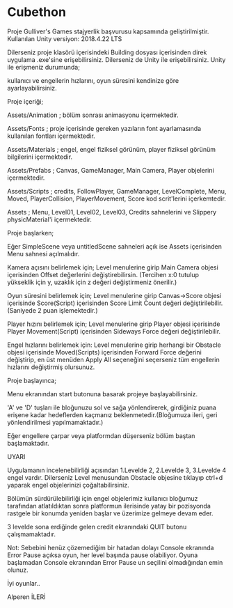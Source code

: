 # Cubethon

Proje Gulliver's Games stajyerlik başvurusu kapsamında geliştirilmiştir. Kullanılan Unity versiyon: 2018.4.22 LTS

Dilerseniz proje klasörü içerisindeki Building dosyası içerisinden direk uygulama .exe'sine erişebilirsiniz. Dilerseniz de Unity ile erişebilirsiniz. Unity ile erişmeniz durumunda;

kullanıcı ve engellerin hızlarını, oyun süresini kendinize göre ayarlayabilirsiniz.


Proje içeriği;

Assets/Animation ;  bölüm sonrası animasyonu içermektedir.

Assets/Fonts ; proje içerisinde gereken yazıların font ayarlamasında kullanılan fontları içermektedir.

Assets/Materials ; engel, engel fiziksel görünüm, player fiziksel görünüm bilgilerini içermektedir.

Assets/Prefabs ; Canvas, GameManager, Main Camera, Player objelerini içermektedir.

Assets/Scripts ; credits, FollowPlayer, GameManager, LevelComplete, Menu, Moved, PlayerCollision, PlayerMovement, Score kod scrit'lerini içerkemtedir.

Assets ; Menu, Level01, Level02, Level03, Credits sahnelerini ve Slippery physicMaterial'i içermektedir.

Proje başlarken;

Eğer SimpleScene veya untitledScene sahneleri açık ise Assets içerisinden Menu sahnesi açılmalıdır.

Kamera açısını belirlemek için; Level menulerine girip Main Camera objesi içerisinden Offset değerlerini değiştirebilirsin.
                                (Tercihen x:0 tutulup yükseklik için y, uzaklık için z değeri değiştirmeniz önerilir.)

Oyun süresini belirlemek için; Level menulerine girip Canvas->Score objesi içerisinde Score(Script) içerisinden Score Limit Count değeri değiştirilebilir.
                               (Saniyede 2 puan işlemektedir.)

Player hızını belirlemek için; Level menulerine girip Player objesi içerisinde Player Movement(Script) içerisinden Sideways Force değeri değiştirilebilir.

Engel hızlarını belirlemek için: Level menulerine girip herhangi bir Obstacle objesi içerisinde Moved(Scripts) içerisinden Forward Force değerini değiştirip,
                                 en üst menüden Apply All seçeneğini seçerseniz tüm engellerin hızlarını değiştirmiş olursunuz.

Proje başlayınca;

Menu ekranından start butonuna basarak projeye başlayabilirsiniz. 

'A' ve 'D' tuşları ile bloğunuzu sol ve sağa yönlendirerek, girdiğiniz puana erişene kadar hedeflerden kaçmanız beklenmetedir.(Bloğumuza ileri, geri yönlendirilmesi 
yapılmamaktadır.)

Eğer engellere çarpar veya platformdan düşerseniz bölüm baştan başlamaktadır.


UYARI


Uygulamanın incelenebilirliği açısından 1.Levelde 2, 2.Levelde 3, 3.Levelde 4 engel vardır. Dilerseniz Level menusundan Obstacle objesine tıklayıp ctrl+d yaparak engel objelerinizi çoğaltabilirsiniz.

Bölümün sürdürülebilirliği için engel objelerimiz kullanıcı bloğumuz tarafından atlatıldıktan sonra platformun ilerisinde yatay bir pozisyonda rastgele bir konumda yeniden başlar ve üzerimize gelmeye devam eder.

3 levelde sona erdiğinde gelen credit ekranındaki QUIT butonu çalışmamaktadır.


Not: Sebebini henüz çözemediğim bir hatadan dolayı Console ekranında Error Pause açıksa oyun, her level başında pause olabiliyor.
     Oyuna başlamadan Console ekranından Error Pause un seçilini olmadığından emin olunuz.

İyi oyunlar..

Alperen İLERİ

